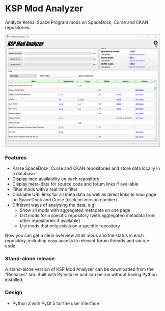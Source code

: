 # KSP Mod Analyzer
Analyze Kerbal Space Program mods on SpaceDock, Curse and CKAN repositories.

<img src="https://github.com/akej74/ksp-mod-analyzer/blob/master/screenshots/ksp_mod_analyzer_screenshot_1.png" width="700">

### Features
- Parse SpaceDock, Curse and CKAN repositories and store data locally in a database
- Display mod availability on each repository
- Display meta-data for source code and forum links if available
- Filter mods with a real time filter
- Clickable URL links for all meta data as well as direct links to mod page on SpaceDock and Curse (click on verison number)
- Different ways of analysing the data, e.g:
  - Show all mods with aggregated metadata on one page
  - List mods for a specific repository (with aggregated metadata from other repositories if available)
  - List mods that only exists on a specific repository
 
 Now you can get a clear overview all all mods and the status in each repository, including easy access to relevant forum threads and source code.

### Stand-alone release
A stand-alone version of KSP Mod Analyzer can be downloaded from the "Releases" tab. Built with PyInstaller and can be run without having Python installed.

### Design
- Python 3 with PyQt 5 for the user interface

